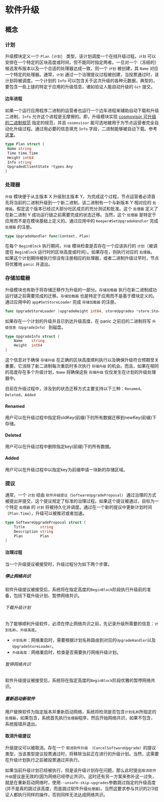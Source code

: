 # 软件升级

## 概念

### 计划

升级模块定义一个 `Plan`（`计划`） 类型，该计划调度一个在线升级过程。`计划` 可以安排在一个特定的区块高度或时间，但不能同时指定两者。一旦对一个（冻结的）候选发布版本以及一个合适的处理器达成一致，则一个 `计划` 被创建，其 `Name` 对应一个特定的处理器。通常，`计划` 通过一个治理提议过程被创建，当投票通过时，该计划将被调度。一个计划的 `Info` 可以包含关于这次升级的各种元数据，典型的，要包含一些上链的特定于应用的升级信息，诸如验证人能自动升级的 `Git` 提交。

#### 边车进程

如果一个运行应用程序二进制的运营者也运行一个边车进程来辅助自动下载和升级二进制，`Info` 允许这个进程是无摩擦的。即，升级模块实现 [cosmovisor 可升级的二进制规范](https://github.com/cosmos/cosmos-sdk/tree/master/cosmovisor#upgradeable-binary-specification) 指定的规范，并且 `cosmovisor` 能可选地被用于为节点运营者完全自动化升级过程。通过用必要的信息填充 `Info` 字段，二进制能够被自动下载。参考[这里](https://github.com/cosmos/cosmos-sdk/tree/master/cosmovisor#auto-download)。

```go
type Plan struct {
 Name string
 Time time.Time
 Height int64
 Info string
 UpgradedClientState *types.Any
}
```

### 处理器

`升级` 模块便于从主版本 X 升级到主版本 Y。为完成这个过程，节点运营者必须首先将当前的二进制升级到一个新二进制，该二进制有一个与新版本 Y 相对应的 `处理器`。假定这个版本已经过大部分社区成员的充分测试和批准。这个 `处理器` 定义了在新二进制 Y 成功运行链之前需要完成的状态迁移。当然，这个 `处理器` 是特定于应用而不是在模块基础上定义的。通过应用中的 `Keeper#SetUpgradeHandler` 完成 `处理器` 的注册。

```go
type UpgradeHandler func(Context, Plan)
```

在每个 `BeginBlock` 执行期间，`升级` 模块检查是否存在一个应该执行的 `计划`（被调度在 `BeginBlock` 运行时的区块高度或时间）。如果存在，则执行对应的 `处理器`。如果这个计划期待被执行但没有注册相应的处理器，或者二进制升级过早时，节点将优雅地 `panic` 并退出。

### 存储加载器

升级模块也有助于将存储迁移作为升级的一部分。`存储加载器` 执行在新二进制成功运行链之前需要完成的迁移。`存储加载器` 也是特定于应用而不是基于模块定义的。通过应用中的 `app#SetStoreLoader` 完成 `存储加载器` 的注册。

```go
func UpgradeStoreLoader (upgradeHeight int64, storeUpgrades *store.StoreUpgrades) baseapp.StoreLoader
```

如果存在一个计划的升级并且已到达升级高度，在 panic 之前旧的二进制将写 `升级信息（UpgradeInfo）` 到磁盘。

```go
type UpgradeInfo struct {
    Name    string
    Height  int64
}
```

这个信息对于确保 `存储升级` 在正确的区块高度顺利执行以及确保升级符合预期至关重要。它消除了新二进制每次重启时多次执行 `存储升级` 的机会。而且，如果在相同的高度存在多个升级计划，`Name` 将确保这些 `存储升级` 仅仅发生在计划的升级处理器中。

目前在升级过程中，涉及到的状态迁移方式主要支持以下三种：`Renamed`、`Deleted`、`Added`

#### Renamed

用户可以在升级过程中指定将oldKey(前缀)下的所有数据迁移到newKey(前缀)下存储。

#### Deleted

用户可以在升级过程中删除指定key(前缀)下的所有数据。

#### Added

用户可以在升级过程中以指定key为前缀申请一块新的存储区域。

### 提议

通常，一个 `计划` 经由 `软件升级提议（SoftwareUpgradeProposal）` 通过治理的方式被提出并提交，这个提议规定了标准的治理过程。如果这个提议被通过，目标为一个特定 `处理器` 的 `计划` 将被持久化并调度。通过在一个新的提议中更新计划时间（`Plan.Time`），升级可以被推迟或者加速。

```go
type SoftwareUpgradeProposal struct {
    Title       string
    Description string
    Plan        Plan
}
```

#### 治理过程

当一个升级提议被接受时，升级过程分为如下两个步骤。

##### 停止网络共识

软件升级提议被接受后，系统将在指定高度的`BeginBlock`阶段执行升级前的准备，包括下载升级计划、暂停网络共识。

###### 下载升级计划

为了能够顺利升级软件，必须在停止网络共识之前，先记录升级所需要的信息：`计划名称`、`升级高度`。
  
- `计划名称`：网络重启时，需要根据计划名称路由到对应的`UpgradeHandler`以及`UpgradeStoreLoader`。
- `升级高度`：网络重启时，检查是否需要执行网络升级计划。

###### 暂停网络共识

软件升级提议被接受后，系统将在指定高度的`BeginBlock`阶段优雅的暂停网络共识。

##### 重新启动新软件

用户替换软件为指定版本并重新启动网络，系统将检测是否包含`计划名称`所指定的`处理器`，如果包含，系统首先执行`处理器`程序，然后开始网络共识，如果不包含，系统报错并退出。

#### 取消升级提议

升级提议可以被取消。存在一个 `取消软件升级 （CancelSoftwareUpgrade）`的提议类型，当该类型提议投票通过时，将移除当前正在进行的升级计划。当然，这需要在升级计划执行之前被投票通过并执行。

如果当前升级计划已经被执行，但是该升级计划存在问题，那么此时提出`取消软件升级`提议是无效的(因为网络已经停止共识)。这时还有另一方案来弥补这一过失，就是在重新启动网络时，使用`--unsafe-skip-upgrades`参数跳过指定的升级高度(并不是真的跳过该高度，而是跳过软件升级`处理器`)。当然这要求参与共识的2/3验证人都执行同样的操作，否则同样无法达成网络共识。
